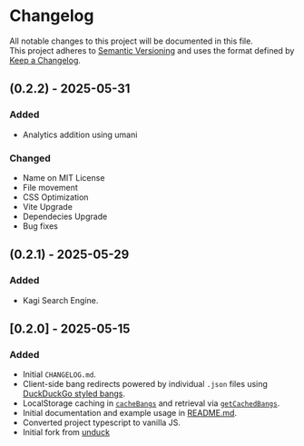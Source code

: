 # Changelog

All notable changes to this project will be documented in this file.  
This project adheres to [Semantic Versioning](https://semver.org/) and uses the format defined by [Keep a Changelog](https://keepachangelog.com/en/1.0.0/).

## (0.2.2) - 2025-05-31

### Added

- Analytics addition using umani

### Changed

- Name on MIT License
- File movement
- CSS Optimization
- Vite Upgrade
- Dependecies Upgrade
- Bug fixes

## (0.2.1) - 2025-05-29

### Added

- Kagi Search Engine.

## [0.2.0] - 2025-05-15

### Added

- Initial `CHANGELOG.md`.
- Client-side bang redirects powered by individual `.json` files using [DuckDuckGo styled bangs](src/bangs/readme.md).  
- LocalStorage caching in [`cacheBangs`](src/bang.js) and retrieval via [`getCachedBangs`](src/bang.js).  
- Initial documentation and example usage in [README.md](README.md).
- Converted project typescript to vanilla JS.
- Initial fork from [unduck](https://github.com/t3dotgg/unduck)